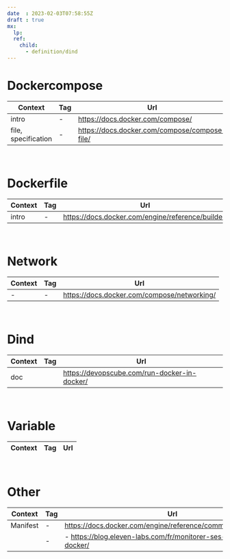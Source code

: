 ```yaml
---
date  : 2023-02-03T07:58:55Z
draft : true
mx:  
  lp:
  ref:
    child: 
      - definition/dind
---
```


# Dockercompose
|Context|Tag|Url|
|-|-|-|
|intro|-|https://docs.docker.com/compose/|
|file, specification|-|https://docs.docker.com/compose/compose-file/|
<br>

# Dockerfile
|Context|Tag|Url|
|-|-|-|
|intro|-|https://docs.docker.com/engine/reference/builder/|
<br>

# Network
|Context|Tag|Url|
|-|-|-|
|-|-|https://docs.docker.com/compose/networking/|
<br>

# Dind
|Context|Tag|Url|
|-|-|-|
|doc||https://devopscube.com/run-docker-in-docker/
<br>

# Variable
|Context|Tag|Url|
|-|-|-|
<br>

# Other
|Context|Tag|Url|
|-|-|-|
|Manifest|-|https://docs.docker.com/engine/reference/commandline/manifest/|
||-|- https://blog.eleven-labs.com/fr/monitorer-ses-containers-docker/|
<br>

